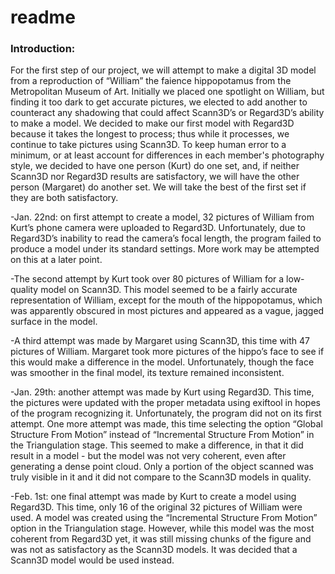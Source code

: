 # readme

### Introduction:

For the first step of our project, we will attempt to make a digital 3D model from a reproduction of “William” the faience hippopotamus from the Metropolitan Museum of Art. Initially we placed one spotlight on William, but finding it too dark to get accurate pictures, we elected to add another to counteract any shadowing that could affect Scann3D’s or Regard3D’s ability to make a model. We decided to make our first model with Regard3D because it takes the longest to process; thus while it processes, we continue to take pictures using Scann3D. To keep human error to a minimum, or at least account for differences in each member's photography style, we decided to have one person (Kurt) do one set, and, if neither Scann3D nor Regard3D results are satisfactory, we will have the other person (Margaret) do another set. We will take the best of the first set if they are both satisfactory.

-Jan. 22nd: on first attempt to create a model, 32 pictures of William from Kurt’s phone camera were uploaded to Regard3D. Unfortunately, due to Regard3D’s inability to read the camera’s focal length, the program failed to produce a model under its standard settings. More work may be attempted on this at a later point.

-The second attempt by Kurt took over 80 pictures of William for a low-quality model on Scann3D. This model seemed to be a fairly accurate representation of William, except for the mouth of the hippopotamus, which was apparently obscured in most pictures and appeared as a vague, jagged surface in the model.

-A third attempt was made by Margaret using Scann3D, this time with 47 pictures of William. Margaret took more pictures of the hippo’s face to see if this would make a difference in the model. Unfortunately, though the face was smoother in the final model, its texture remained inconsistent.

-Jan. 29th: another attempt was made by Kurt using Regard3D. This time, the pictures were updated with the proper metadata using exiftool in hopes of the program recognizing it. Unfortunately, the program did not on its first attempt. One more attempt was made, this time selecting the option “Global Structure From Motion” instead of “Incremental Structure From Motion” in the Triangulation stage. This seemed to make a difference, in that it did result in a model - but the model was not very coherent, even after generating a dense point cloud. Only a portion of the object scanned was truly visible in it and it did not compare to the Scann3D models in quality.

-Feb. 1st: one final attempt was made by Kurt to create a model using Regard3D. This time, only 16 of the original 32 pictures of William were used. A model was created using the “Incremental Structure From Motion” option in the Triangulation stage. However, while this model was the most coherent from Regard3D yet, it was still missing chunks of the figure and was not as satisfactory as the Scann3D models. It was decided that a Scann3D model would be used instead.
